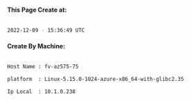 
   
#### This Page Create at:

```bash

2022-12-09 - 15:36:49 UTC

```

#### Create By Machine:

```bash

Host Name : fv-az575-75

platform  : Linux-5.15.0-1024-azure-x86_64-with-glibc2.35

Ip Local  : 10.1.0.238

```

